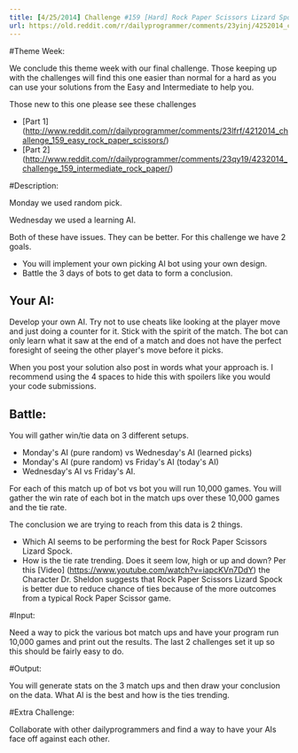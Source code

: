 ```yaml
---
title: [4/25/2014] Challenge #159 [Hard] Rock Paper Scissors Lizard Spock - Part 3 Battle Bots
url: https://old.reddit.com/r/dailyprogrammer/comments/23yinj/4252014_challenge_159_hard_rock_paper_scissors/
---
```


#Theme Week:

We conclude this theme week with our final challenge. Those keeping up with the challenges will find this one easier than normal for a hard as you can use your solutions from the Easy and Intermediate to help you.

Those new to this one please see these challenges

* [Part 1] (http://www.reddit.com/r/dailyprogrammer/comments/23lfrf/4212014_challenge_159_easy_rock_paper_scissors/)
* [Part 2] (http://www.reddit.com/r/dailyprogrammer/comments/23qy19/4232014_challenge_159_intermediate_rock_paper/)

#Description:

Monday we used random pick.

Wednesday we used a learning AI.


Both of these have issues. They can be better. For this challenge we have 2 goals.

* You will implement your own picking AI bot using your own design.
* Battle the 3 days of bots to get data to form a conclusion.

## Your AI:

Develop your own AI. Try not to use cheats like looking at the player move and just doing a counter for it. Stick with the spirit of the match. The bot can only learn what it saw at the end of a match and does not have the perfect foresight of seeing the other player's move before it picks.


When you post your solution also post in words what your approach is. I recommend using the 4 spaces to hide this with spoilers like you would your code submissions.


## Battle:

You will gather win/tie data on 3 different setups. 

* Monday's AI (pure random) vs Wednesday's AI (learned picks) 
* Monday's AI (pure random) vs Friday's AI (today's AI)
* Wednesday's AI vs Friday's AI.

For each of this match up of bot vs bot you will run 10,000 games. You will gather the win rate of each bot in the match ups over these 10,000 games and the tie rate.

The conclusion we are trying to reach from this data is 2 things.

* Which AI seems to be performing the best for Rock Paper Scissors Lizard Spock.
* How is the tie rate trending. Does it seem low, high or up and down? Per this [Video] (https://www.youtube.com/watch?v=iapcKVn7DdY) the Character Dr. Sheldon suggests that Rock Paper Scissors Lizard Spock is better due to reduce chance of ties because of the more outcomes from a typical Rock Paper Scissor game.

#Input:

Need a way to pick the various bot match ups and have your program run 10,000 games and print out the results. The last 2 challenges set it up so this should be fairly easy to do.


#Output:


You will generate stats on the 3 match ups and then draw your conclusion on the data. What AI is the best and how is the ties trending.


#Extra Challenge:

Collaborate with other dailyprogrammers and find a way to have your AIs face off against each other.
